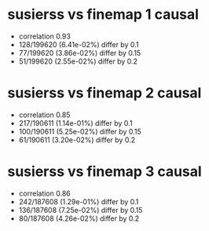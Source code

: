 # susierss vs finemap  1 causal

- correlation 0.93
- 128/199620 (6.41e-02%) differ by 0.1
- 77/199620 (3.86e-02%) differ by 0.15
- 51/199620 (2.55e-02%) differ by 0.2


# susierss vs finemap  2 causal

- correlation 0.85
- 217/190611 (1.14e-01%) differ by 0.1
- 100/190611 (5.25e-02%) differ by 0.15
- 61/190611 (3.20e-02%) differ by 0.2


# susierss vs finemap  3 causal

- correlation 0.86
- 242/187608 (1.29e-01%) differ by 0.1
- 136/187608 (7.25e-02%) differ by 0.15
- 80/187608 (4.26e-02%) differ by 0.2


